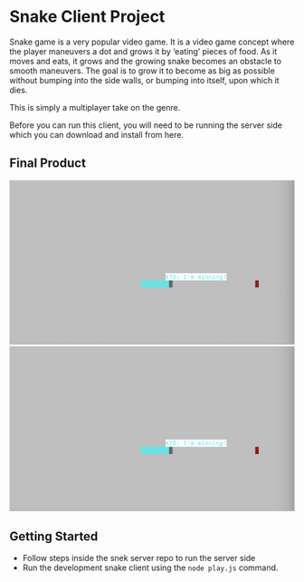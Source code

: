 # Snake Client Project

Snake game is a very popular video game. It is a video game concept where the player maneuvers a dot and grows it by ‘eating’ pieces of food. As it moves and eats, it grows and the growing snake becomes an obstacle to smooth maneuvers. The goal is to grow it to become as big as possible without bumping into the side walls, or bumping into itself, upon which it dies.

This is simply a multiplayer take on the genre.

Before you can run this client, you will need to be running the server side which you can download and install from here. 

## Final Product

![Move the snake and send messages by using keys](/screenshots/gameplay-screenshot-1.png)
![Add additional players](/screenshots/gameplay-screenshot-1.png)


## Getting Started

- Follow steps inside the snek server repo to run the server side
- Run the development snake client using the `node play.js` command.